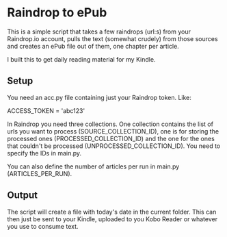 # Raindrop to ePub

This is a simple script that takes a few raindrops (url:s) from your Raindrop.io account, pulls the text (somewhat crudely) from those sources and creates an ePub file out of them, one chapter per article.

I built this to get daily reading material for my Kindle.

## Setup

You need an acc.py file containing just your Raindrop token. Like:

ACCESS_TOKEN = 'abc123'

In Raindrop you need three collections. One collection contains the list of urls you want to process (SOURCE_COLLECTION_ID), one is for storing the processed ones (PROCESSED_COLLECTION_ID) and the one for the ones that couldn't be processed (UNPROCESSED_COLLECTION_ID). You need to specify the IDs in main.py.

You can also define the number of articles per run in main.py (ARTICLES_PER_RUN).

## Output

The script will create a file with today's date in the current folder. This can then just be sent to your Kindle, uploaded to you Kobo Reader or whatever you use to consume text.
